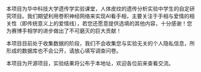 本项目为华中科技大学遗传学实验课堂，人体皮纹的遗传分析实验中学生的自定研究项目。我们期望利用卷积神经网络来实现AI看手相，主要关注于手相与爱情的相关性（即传统意义上的爱情线），若您还愿意提供选填的其他内容，十分感谢！您为赛博手相学的进步做出了不可磨灭的巨大贡献！

本项目目前处于收集数据的阶段，我们不会收集您与实验无关的个人隐私信息，所形成的数据库也不会公开，请放心填写调查问卷。

本项目为开源项目，实验结果将公布于本地址，欢迎各位前来查看交流。
